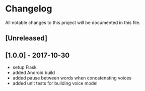 # Changelog
All notable changes to this project will be documented in this file.

## [Unreleased]

## [1.0.0] - 2017-10-30
- setup Flask
- added Android build
- added pause between words when concatenating voices
- added unit tests for building voice model
